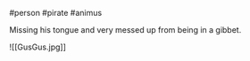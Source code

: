 #person #pirate #animus 

Missing his tongue and very messed up from being in a gibbet.

![[GusGus.jpg]]